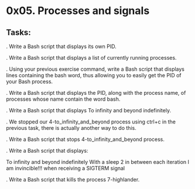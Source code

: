 # 0x05. Processes and signals

## Tasks:

. Write a Bash script that displays its own PID.

. Write a Bash script that displays a list of currently running processes.

. Using your previous exercise command, write a Bash script that displays lines containing the bash word, thus allowing you to easily get the PID of your Bash process.

. Write a Bash script that displays the PID, along with the process name, of processes whose name contain the word bash.

. Write a Bash script that displays To infinity and beyond indefinitely.

. We stopped our 4-to_infinity_and_beyond process using ctrl+c in the previous task, there is actually another way to do this.

. Write a Bash script that stops 4-to_infinity_and_beyond process.

. Write a Bash script that displays:

To infinity and beyond indefinitely
With a sleep 2 in between each iteration
I am invincible!!! when receiving a SIGTERM signal

. Write a Bash script that kills the process 7-highlander.

